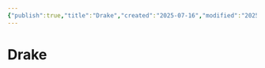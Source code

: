 ```yaml
---
{"publish":true,"title":"Drake","created":"2025-07-16","modified":"2025-07-16T20:41:11.972+02:00","cssclasses":""}
---
```



# Drake
